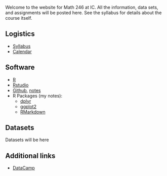 Welcome to the website for Math 246 at IC. All the information, data sets, and assignments will be posted here. See the syllabus for details about the course itself.

## Logistics
* [Syllabus](./logistics/syllabus.Rmd)
* [Calendar](./logistics/calendar.md)

## Software
* [R](https://cran.r-project.org/)
* [Rstudio](https://www.rstudio.com/)
* [Github](https://github.com/), [notes](./github)
* R Packages (my notes):
  * [dplyr](./dplyr)
  * [ggplot2](./ggplot)
  * [RMarkdown](./rmarkdown)

## Datasets
Datasets will be here

## Additional links
* [DataCamp](https://www.datacamp.com/)